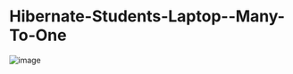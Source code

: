 # Hibernate-Students-Laptop--Many-To-One
![image](https://user-images.githubusercontent.com/107072477/228482694-7167d2bb-93b8-4d1d-a600-98029a8cbee0.png)
